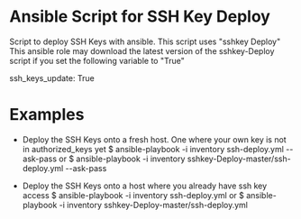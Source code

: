 Ansible Script for SSH Key Deploy
=================================
Script to deploy SSH Keys with ansible. This script uses "sshkey Deploy"
This ansible role may download the latest version of the sshkey-Deploy script if you
set the following variable to "True"

ssh_keys_update: True


Examples
========

- Deploy the SSH Keys onto a fresh host. One where your own key is not in authorized_keys yet
$ ansible-playbook -i inventory ssh-deploy.yml --ask-pass or
$ ansible-playbook -i inventory sshkey-Deploy-master/ssh-deploy.yml --ask-pass

- Deploy the SSH Keys onto a host where you already have ssh key access
$ ansible-playbook -i inventory ssh-deploy.yml or
$ ansible-playbook -i inventory sshkey-Deploy-master/ssh-deploy.yml
